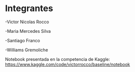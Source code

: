 # Integrantes

-Victor Nicolas Rocco

-Maria Mercedes Silva

-Santiago Franco

-Williams Gremoliche

Notebook presentada en la competencia de Kaggle:
https://www.kaggle.com/code/victorrocco/baseline/notebook
